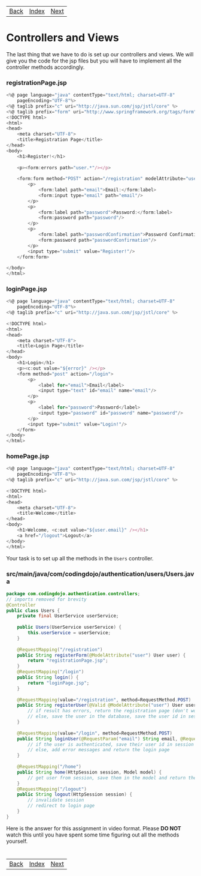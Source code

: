 <table width="100%">
    <tr>
        <td><a href="./004_Service_BCrypt.md">Back</a></td>
        <td><a href="../Index.md">Index</a></td>
        <td><a href="./006_Validations.md">Next</a></td>
    </tr>
</table>

#

#   Controllers and Views
The last thing that we have to do is set up our controllers and views. We will give you the code for the jsp files but you will have to implement all the controller methods accordingly.

### __registrationPage.jsp__
```js
<%@ page language="java" contentType="text/html; charset=UTF-8"
    pageEncoding="UTF-8"%>
<%@ taglib prefix="c" uri="http://java.sun.com/jsp/jstl/core" %>
<%@ taglib prefix="form" uri="http://www.springframework.org/tags/form" %>    
<!DOCTYPE html>
<html>
<head>
    <meta charset="UTF-8">
    <title>Registration Page</title>
</head>
<body>
    <h1>Register!</h1>
    
    <p><form:errors path="user.*"/></p>
    
    <form:form method="POST" action="/registration" modelAttribute="user">
        <p>
            <form:label path="email">Email:</form:label>
            <form:input type="email" path="email"/>
        </p>
        <p>
            <form:label path="password">Password:</form:label>
            <form:password path="password"/>
        </p>
        <p>
            <form:label path="passwordConfirmation">Password Confirmation:</form:label>
            <form:password path="passwordConfirmation"/>
        </p>
        <input type="submit" value="Register!"/>
    </form:form>
    
</body>
</html>
```
### __loginPage.jsp__
```js
<%@ page language="java" contentType="text/html; charset=UTF-8"
    pageEncoding="UTF-8"%>
<%@ taglib prefix="c" uri="http://java.sun.com/jsp/jstl/core" %>
    
<!DOCTYPE html>
<html>
<head>
    <meta charset="UTF-8">
    <title>Login Page</title>
</head>
<body>
    <h1>Login</h1>
    <p><c:out value="${error}" /></p>
    <form method="post" action="/login">
        <p>
            <label for="email">Email</label>
            <input type="text" id="email" name="email"/>
        </p>
        <p>
            <label for="password">Password</label>
            <input type="password" id="password" name="password"/>
        </p>
        <input type="submit" value="Login!"/>
    </form>    
</body>
</html>
```
### __homePage.jsp__
```js
<%@ page language="java" contentType="text/html; charset=UTF-8"
    pageEncoding="UTF-8"%>
<%@ taglib prefix="c" uri="http://java.sun.com/jsp/jstl/core" %>
    
<!DOCTYPE html>
<html>
<head>
	<meta charset="UTF-8">
	<title>Welcome</title>
</head>
<body>
	<h1>Welcome, <c:out value="${user.email}" /></h1>
	<a href="/logout">Logout</a>
</body>
</html>
```
Your task is to set up all the methods in the `Users` controller.

### __src/main/java/com/codingdojo/authentication/users/Users.java__
```java
package com.codingdojo.authentication.controllers;
// imports removed for brevity
@Controller
public class Users {
    private final UserService userService;
    
    public Users(UserService userService) {
        this.userService = userService;
    }
    
    @RequestMapping("/registration")
    public String registerForm(@ModelAttribute("user") User user) {
        return "registrationPage.jsp";
    }
    @RequestMapping("/login")
    public String login() {
        return "loginPage.jsp";
    }
    
    @RequestMapping(value="/registration", method=RequestMethod.POST)
    public String registerUser(@Valid @ModelAttribute("user") User user, BindingResult result, HttpSession session) {
        // if result has errors, return the registration page (don't worry about validations just now)
        // else, save the user in the database, save the user id in session, and redirect them to the /home route
    }
    
    @RequestMapping(value="/login", method=RequestMethod.POST)
    public String loginUser(@RequestParam("email") String email, @RequestParam("password") String password, Model model, HttpSession session) {
        // if the user is authenticated, save their user id in session
        // else, add error messages and return the login page
    }
    
    @RequestMapping("/home")
    public String home(HttpSession session, Model model) {
        // get user from session, save them in the model and return the home page
    }
    @RequestMapping("/logout")
    public String logout(HttpSession session) {
        // invalidate session
        // redirect to login page
    }
}
```
Here is the answer for this assignment in video format. Please __DO NOT__ watch this until you have spent some time figuring out all the methods yourself.


#

[]()
<table width="100%">
    <tr>
        <td><a href="./004_Service_BCrypt.md">Back</a></td>
        <td><a href="../Index.md">Index</a></td>
        <td><a href="./006_Validations.md">Next</a></td>
    </tr>
</table>
